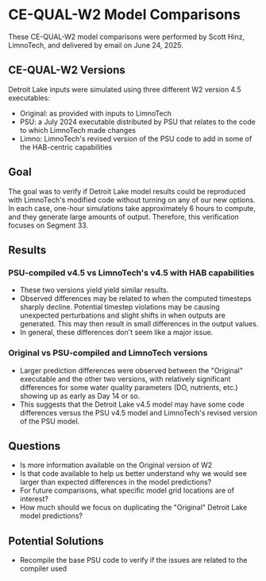 # CE-QUAL-W2 Model Comparisons

These CE-QUAL-W2 model comparisons were performed by Scott Hinz, LimnoTech, and delivered by email on June 24, 2025.

## CE-QUAL-W2 Versions

Detroit Lake inputs were simulated using three different W2 version 4.5 executables:

- Original: as provided with inputs to LimnoTech
- PSU: a July 2024 executable distributed by PSU that relates to the code to which LimnoTech made changes
- Limno: LimnoTech's revised version of the PSU code to add in some of the HAB-centric capabilities

## Goal

The goal was to verify if Detroit Lake model results could be reproduced with LimnoTech's modified code without turning on any of our new options. In each case, one-hour simulations take approximately 6 hours to compute, and they generate large amounts of output. Therefore, this verification focuses on Segment 33.


## Results

### PSU-compiled v4.5 vs LimnoTech's v4.5 with HAB capabilities
- These two versions yield yield similar results.
- Observed differences may be related to when the computed timesteps sharply decline. Potential timestep violations may be causing unexpected perturbations and slight shifts in when outputs are generated. This may then result in small differences in the output values.
- In general, these differences don't seem like a major issue.

### Original vs PSU-compiled and LimnoTech versions

- Larger prediction differences were observed between the "Original" executable and the other two versions, with relatively significant differences for some water quality parameters (DO, nutrients, etc.) showing up as early as Day 14 or so.
- This suggests that the Detroit Lake v4.5 model may have some code differences versus the PSU v4.5 model and LimnoTech's revised version of the PSU model.

## Questions

- Is more information available on the Original version of W2
- Is that code available to help us better understand why we would see larger than expected differences in the model predictions?
- For future comparisons, what specific model grid locations are of interest?
- How much should we focus on duplicating the "Original" Detroit Lake model predictions?

## Potential Solutions

- Recompile the base PSU code to verify if the issues are related to the compiler used

